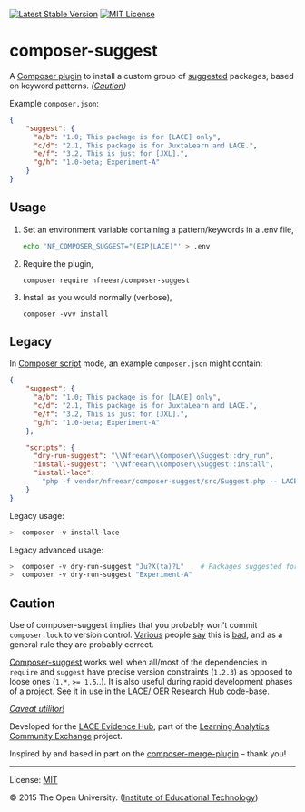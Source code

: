 [![Latest Stable Version][packagist-icon]][packagist] [![MIT License][license-icon]][MIT]

# composer-suggest

A [Composer plugin][] to install a custom group of [suggested][] packages, based on keyword patterns. _([Caution](#caution))_


Example `composer.json`:

```json
{
    "suggest": {
      "a/b": "1.0; This package is for [LACE] only",
      "c/d": "2.1, This package is for JuxtaLearn and LACE.",
      "e/f": "3.2, This is just for [JXL].",
      "g/h": "1.0-beta; Experiment-A"
    }
}
```


## Usage

1. Set an environment variable containing a pattern/keywords in a .env file,
    ```bash
    echo 'NF_COMPOSER_SUGGEST="(EXP|LACE)"' > .env
    ```

2. Require the plugin,
    ```
    composer require nfreear/composer-suggest
    ```

3. Install as you would normally (verbose),
    ```
    composer -vvv install
    ```


## Legacy

In [Composer script][] mode, an example `composer.json` might contain:

```json
{
    "suggest": {
      "a/b": "1.0; This package is for [LACE] only",
      "c/d": "2.1, This package is for JuxtaLearn and LACE.",
      "e/f": "3.2, This is just for [JXL].",
      "g/h": "1.0-beta; Experiment-A"
    },

    "scripts": {
      "dry-run-suggest": "\\Nfreear\\Composer\\Suggest::dry_run",
      "install-suggest": "\\Nfreear\\Composer\\Suggest::install",
      "install-lace":
        "php -f vendor/nfreear/composer-suggest/src/Suggest.php -- LACE"
    }
}
```

Legacy usage:

```sh
>  composer -v install-lace
```

Legacy advanced usage:

```sh
>  composer -v dry-run-suggest "Ju?X(ta)?L"    # Packages suggested for 'Juxtalearn' & 'JXL'.
>  composer -v dry-run-suggest "Experiment-A"
```


## Caution

Use of composer-suggest implies that you probably won't commit `composer.lock` to version control. [Various][] people [say][] this is [bad][], and as a general rule they are probably correct.

[Composer-suggest][] works well when all/most of the dependencies in `require` and `suggest` have precise version constraints (`1.2.3`) as opposed to loose ones (`1.*`, `>= 1.5`..). It is also useful during rapid development phases of a project. See it in use in the [LACE/ OER Research Hub code][ex]-base.

[_Caveat utilitor!_][beware]


Developed for the [LACE Evidence Hub][], part of the [Learning Analytics Community Exchange][] project.

Inspired by and based in part on the [composer-merge-plugin][] – thank you!

---
License: [MIT][]

© 2015 The Open University. ([Institute of Educational Technology][])

[packagist]: https://packagist.org/packages/nfreear/composer-suggest
[packagist-icon]: https://img.shields.io/packagist/v/nfreear/composer-suggest.svg?style=flat
[license-icon]: https://img.shields.io/packagist/l/nfreear/composer-suggest.svg?style=flat
[Composer]: https://getcomposer.org/
[MIT]: http://nfreear.mit-license.org/ "MIT License"
[composer-suggest]: https://github.com/nfreear/composer-suggest
[Composer plugin]: https://getcomposer.org/doc/articles/plugins.md
[Composer script]: https://getcomposer.org/doc/articles/scripts.md
[suggested]: https://getcomposer.org/doc/04-schema.md#suggest
[Institute of Educational Technology]: http://iet.open.ac.uk/
[Learning Analytics Community Exchange]: http://www.laceproject.eu "LACE project"
[LACE Evidence Hub]: http://evidence.laceproject.eu/
[ex]: https://github.com/IET-OU/oer-evidence-hub-org/blob/9801a671d9b3/composer-TEMPLATE.json#L43-L68 "suggest: {..} in composer.json — LACE/ OER Hub code"
[Various]: https://getcomposer.org/doc/01-basic-usage.md#composer-lock-the-lock-file "Composer documentation"
[say]: https://blog.engineyard.com/2014/composer-its-all-about-the-lock-file "Engineyard blog"
[bad]: http://stackoverflow.com/questions/12896780/should-composer-lock-be-committed-to-version-c.. "Stackoverflow"
[beware]: http://en.wiktionary.org/wiki/caveat_emptor "'User beware'"
[composer-merge-plugin]: https://github.com/wikimedia/composer-merge-plugin
